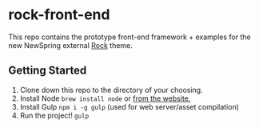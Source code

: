 # rock-front-end
This repo contains the prototype front-end framework + examples for the new NewSpring external [Rock](https://www.rockrms.com) theme.

## Getting Started

1. Clone down this repo to the directory of your choosing.
2. Install Node `brew install node` or [from the website.](https://nodejs.org)
3. Install Gulp `npm i -g gulp` (used for web server/asset compilation)
4. Run the project! `gulp`
